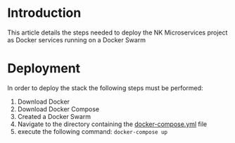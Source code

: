 # Introduction

This article details the steps needed to deploy the NK Microservices project as Docker services running on a Docker Swarm

# Deployment

In order to deploy the stack the following steps must be performed:

1. Download Docker
2. Download Docker Compose
3. Created a Docker Swarm
4. Navigate to the directory containing the [docker-compose.yml](docker-compose.yml) file
5. execute the following command: ```docker-compose up```

